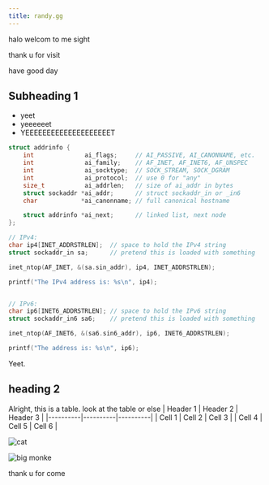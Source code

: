 ```yaml
---
title: randy.gg
---
```


halo welcom to me sight

thank u for visit

have good day

## Subheading 1

- yeet
- yeeeeeet
- YEEEEEEEEEEEEEEEEEEEET

```c
struct addrinfo {
	int              ai_flags;     // AI_PASSIVE, AI_CANONNAME, etc.
	int              ai_family;    // AF_INET, AF_INET6, AF_UNSPEC
	int              ai_socktype;  // SOCK_STREAM, SOCK_DGRAM
	int              ai_protocol;  // use 0 for "any"
	size_t           ai_addrlen;   // size of ai_addr in bytes
	struct sockaddr *ai_addr;      // struct sockaddr_in or _in6
	char            *ai_canonname; // full canonical hostname

	struct addrinfo *ai_next;      // linked list, next node
};

// IPv4:
char ip4[INET_ADDRSTRLEN];  // space to hold the IPv4 string
struct sockaddr_in sa;      // pretend this is loaded with something

inet_ntop(AF_INET, &(sa.sin_addr), ip4, INET_ADDRSTRLEN);

printf("The IPv4 address is: %s\n", ip4);


// IPv6:
char ip6[INET6_ADDRSTRLEN]; // space to hold the IPv6 string
struct sockaddr_in6 sa6;    // pretend this is loaded with something

inet_ntop(AF_INET6, &(sa6.sin6_addr), ip6, INET6_ADDRSTRLEN);

printf("The address is: %s\n", ip6);
```

Yeet.

## heading 2
Alright, this is a table.
look at the table
or else
| Header 1 | Header 2 | Header 3 |
|----------|----------|----------|
| Cell 1   | Cell 2   | Cell 3   |
| Cell 4   | Cell 5   | Cell 6   |

![cat](https://media1.tenor.com/m/t4j2MWEZgSEAAAAd/kitten.gif)

![big monke](https://media1.tenor.com/m/1f-B95eNYkkAAAAC/gorilla.gif)

thank u for come